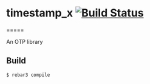 # timestamp_x [![Build Status](https://api.travis-ci.org/jiarenjie/timestamp_x.svg?branch=master)](https://www.travis-ci.org/jiarenjie/timestamp_x)
=====

An OTP library

Build
-----

    $ rebar3 compile
